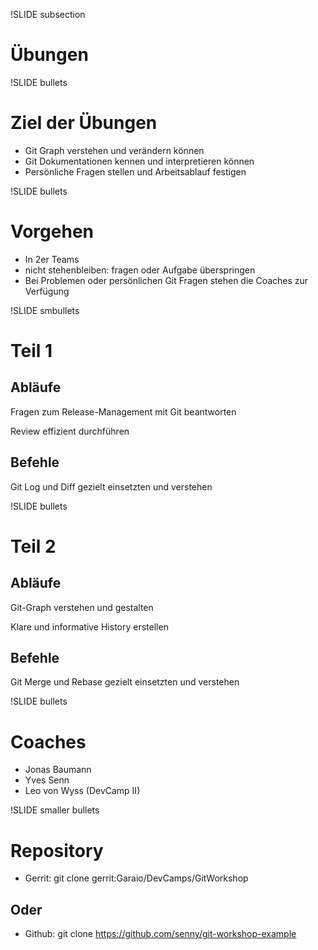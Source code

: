 !SLIDE subsection
# Übungen #

!SLIDE bullets
# Ziel der Übungen #

* Git Graph verstehen und verändern können
* Git Dokumentationen kennen und interpretieren können
* Persönliche Fragen stellen und Arbeitsablauf festigen

!SLIDE bullets
# Vorgehen #

* In 2er Teams
* nicht stehenbleiben: fragen oder Aufgabe überspringen
* Bei Problemen oder persönlichen Git Fragen stehen die Coaches zur Verfügung

!SLIDE smbullets
# Teil 1 #

## Abläufe ##

Fragen zum Release-Management mit Git beantworten

Review effizient durchführen

## Befehle ##

Git Log und Diff gezielt einsetzten und verstehen

!SLIDE bullets
# Teil 2 #

## Abläufe ##

Git-Graph verstehen und gestalten

Klare und informative History erstellen

## Befehle ##

Git Merge und Rebase gezielt einsetzten und verstehen

!SLIDE bullets
# Coaches #
* Jonas Baumann
* Yves Senn
* Leo von Wyss (DevCamp II)

!SLIDE smaller bullets
# Repository #
* Gerrit: git clone gerrit:Garaio/DevCamps/GitWorkshop

## Oder ##

* Github: git clone https://github.com/senny/git-workshop-example
